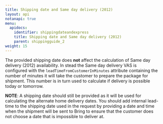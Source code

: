 ```yaml
---
title: Shipping date and Same day delivery (2012)
layout: api
notanapi: true
menu:
  apidocs:
    identifier: shippingdateandexpress
    title: Shipping date and Same day delivery (2012)
    parent: shippingguide_2
weight: 15
---
```

The provided shipping date does **not** affect the calculation of Same day delivery (2012) availability. In stead the 
Same day delivery VAS is configured with the `leadTimeFromCustomerInMinutes` attribute containing the number of minutes 
it will take the customer to prepare the package for shipment. This number is in turn used to calculate if delivery
is possible today or tomorrow.

**NOTE**: A shipping date should still be provided as it will be used for calculating the alternate home delivery dates.
You should add internal lead-time to the shipping date used in the request by providing a date and time when the shipment
will be sent to Bring to ensure that the customer does not choose a date that is impossible to deliver at.
